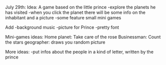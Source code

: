 July 29th:
Idea: A game based on the little prince
-explore the planets he has visited
-when you click the planet there will be some info on the inhabitant and a picture
-some feature small mini games

Add
-background music
-picture for Prince
-pretty font

Mini-games ideas:
Home planet: Take care of the rose
Businessman: Count the stars
geographer: draws you random picture

More ideas:
-put infos about the people in a kind of letter, written by the prince